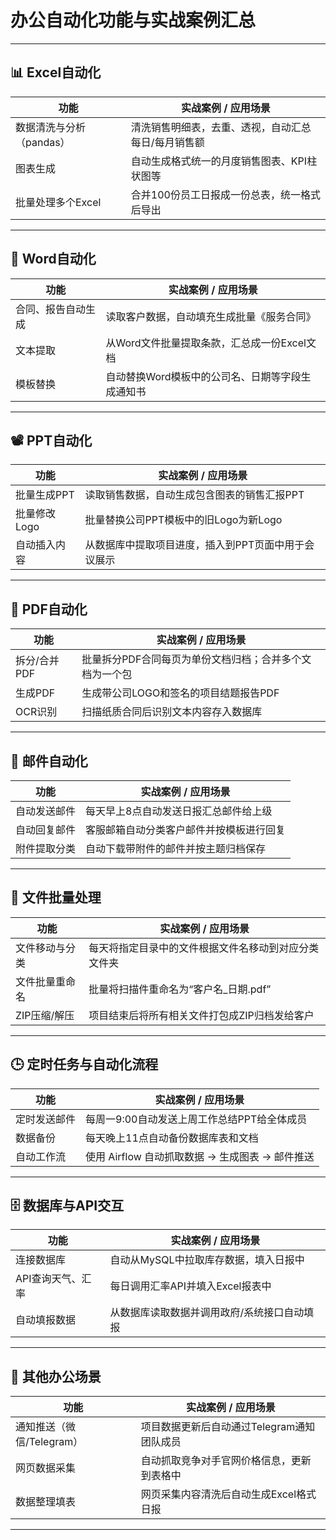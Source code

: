 # 办公自动化功能与实战案例汇总

---

## 📊 Excel自动化

| 功能 | 实战案例 / 应用场景 |
|------|---------------------|
| 数据清洗与分析（pandas） | 清洗销售明细表，去重、透视，自动汇总每日/每月销售额 |
| 图表生成 | 自动生成格式统一的月度销售图表、KPI柱状图等 |
| 批量处理多个Excel | 合并100份员工日报成一份总表，统一格式后导出 |

---

## 📄 Word自动化

| 功能 | 实战案例 / 应用场景 |
|------|---------------------|
| 合同、报告自动生成 | 读取客户数据，自动填充生成批量《服务合同》 |
| 文本提取 | 从Word文件批量提取条款，汇总成一份Excel文档 |
| 模板替换 | 自动替换Word模板中的公司名、日期等字段生成通知书 |

---

## 📽 PPT自动化

| 功能 | 实战案例 / 应用场景 |
|------|---------------------|
| 批量生成PPT | 读取销售数据，自动生成包含图表的销售汇报PPT |
| 批量修改Logo | 批量替换公司PPT模板中的旧Logo为新Logo |
| 自动插入内容 | 从数据库中提取项目进度，插入到PPT页面中用于会议展示 |

---

## 📑 PDF自动化

| 功能 | 实战案例 / 应用场景 |
|------|---------------------|
| 拆分/合并PDF | 批量拆分PDF合同每页为单份文档归档；合并多个文档为一个包 |
| 生成PDF | 生成带公司LOGO和签名的项目结题报告PDF |
| OCR识别 | 扫描纸质合同后识别文本内容存入数据库 |

---

## 📧 邮件自动化

| 功能 | 实战案例 / 应用场景 |
|------|---------------------|
| 自动发送邮件 | 每天早上8点自动发送日报汇总邮件给上级 |
| 自动回复邮件 | 客服邮箱自动分类客户邮件并按模板进行回复 |
| 附件提取分类 | 自动下载带附件的邮件并按主题归档保存 |

---

## 📁 文件批量处理

| 功能 | 实战案例 / 应用场景 |
|------|---------------------|
| 文件移动与分类 | 每天将指定目录中的文件根据文件名移动到对应分类文件夹 |
| 文件批量重命名 | 批量将扫描件重命名为“客户名_日期.pdf” |
| ZIP压缩/解压 | 项目结束后将所有相关文件打包成ZIP归档发给客户 |

---

## 🕒 定时任务与自动化流程

| 功能 | 实战案例 / 应用场景 |
|------|---------------------|
| 定时发送邮件 | 每周一9:00自动发送上周工作总结PPT给全体成员 |
| 数据备份 | 每天晚上11点自动备份数据库表和文档 |
| 自动工作流 | 使用 Airflow 自动抓取数据 → 生成图表 → 邮件推送 |

---

## 🗄 数据库与API交互

| 功能 | 实战案例 / 应用场景 |
|------|---------------------|
| 连接数据库 | 自动从MySQL中拉取库存数据，填入日报中 |
| API查询天气、汇率 | 每日调用汇率API并填入Excel报表中 |
| 自动填报数据 | 从数据库读取数据并调用政府/系统接口自动填报 |

---

## 📢 其他办公场景

| 功能 | 实战案例 / 应用场景 |
|------|---------------------|
| 通知推送（微信/Telegram） | 项目数据更新后自动通过Telegram通知团队成员 |
| 网页数据采集 | 自动抓取竞争对手官网价格信息，更新到表格中 |
| 数据整理填表 | 网页采集内容清洗后自动生成Excel格式日报 |

---
